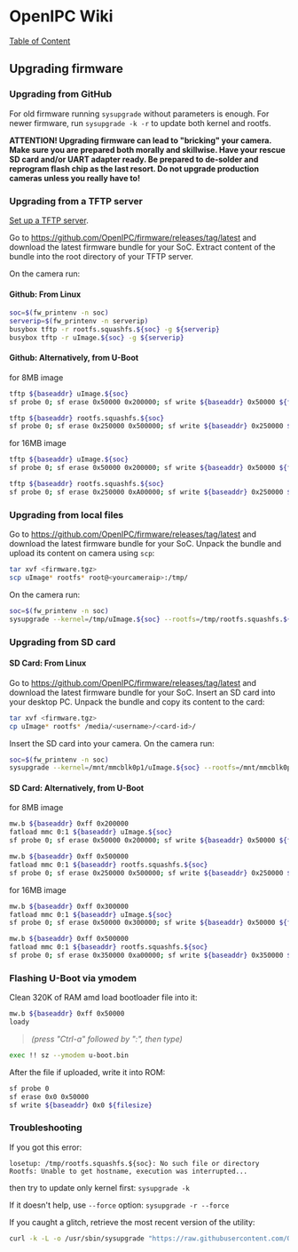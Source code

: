# OpenIPC Wiki
[Table of Content](../README.md)

Upgrading firmware
------------------

### Upgrading from GitHub
For old firmware running `sysupgrade` without parameters is enough. For newer firmware, run `sysupgrade -k -r` to update both kernel and rootfs.

__ATTENTION! Upgrading firmware can lead to "bricking" your camera. Make sure you are prepared both morally and skillwise. Have your rescue SD card and/or UART adapter ready. Be prepared to de-solder and reprogram flash chip as the last resort. Do not upgrade production cameras unless you really have to!__

### Upgrading from a TFTP server

[Set up a TFTP server](installation-tftpd.md).

Go to <https://github.com/OpenIPC/firmware/releases/tag/latest> and download the latest firmware bundle for your SoC.
Extract content of the bundle into the root directory of your TFTP server.

On the camera run:

#### Github: From Linux

```bash
soc=$(fw_printenv -n soc)
serverip=$(fw_printenv -n serverip)
busybox tftp -r rootfs.squashfs.${soc} -g ${serverip}
busybox tftp -r uImage.${soc} -g ${serverip}
```

#### Github: Alternatively, from U-Boot

for 8MB image

```bash
tftp ${baseaddr} uImage.${soc}
sf probe 0; sf erase 0x50000 0x200000; sf write ${baseaddr} 0x50000 ${filesize}

tftp ${baseaddr} rootfs.squashfs.${soc}
sf probe 0; sf erase 0x250000 0x500000; sf write ${baseaddr} 0x250000 ${filesize}
```

for 16MB image

```bash
tftp ${baseaddr} uImage.${soc}
sf probe 0; sf erase 0x50000 0x200000; sf write ${baseaddr} 0x50000 ${filesize}

tftp ${baseaddr} rootfs.squashfs.${soc}
sf probe 0; sf erase 0x250000 0xA00000; sf write ${baseaddr} 0x250000 ${filesize}
```

### Upgrading from local files

Go to <https://github.com/OpenIPC/firmware/releases/tag/latest> and download the latest firmware bundle for your SoC.
Unpack the bundle and upload its content on camera using `scp`:

```bash
tar xvf <firmware.tgz>
scp uImage* rootfs* root@<yourcameraip>:/tmp/
```

On the camera run:

```bash
soc=$(fw_printenv -n soc)
sysupgrade --kernel=/tmp/uImage.${soc} --rootfs=/tmp/rootfs.squashfs.${soc} -z
```

### Upgrading from SD card

#### SD Card: From Linux

Go to <https://github.com/OpenIPC/firmware/releases/tag/latest> and download the latest firmware bundle for your SoC.
Insert an SD card into your desktop PC. Unpack the bundle and copy its content to the card:

```bash
tar xvf <firmware.tgz>
cp uImage* rootfs* /media/<username>/<card-id>/
```

Insert the SD card into your camera.
On the camera run:

```bash
soc=$(fw_printenv -n soc)
sysupgrade --kernel=/mnt/mmcblk0p1/uImage.${soc} --rootfs=/mnt/mmcblk0p1/rootfs.squashfs.${soc} --force_ver -z
```

#### SD Card: Alternatively, from U-Boot

for 8MB image

```bash
mw.b ${baseaddr} 0xff 0x200000
fatload mmc 0:1 ${baseaddr} uImage.${soc}
sf probe 0; sf erase 0x50000 0x200000; sf write ${baseaddr} 0x50000 ${filesize}

mw.b ${baseaddr} 0xff 0x500000
fatload mmc 0:1 ${baseaddr} rootfs.squashfs.${soc}
sf probe 0; sf erase 0x250000 0x500000; sf write ${baseaddr} 0x250000 ${filesize}
```

for 16MB image

```bash
mw.b ${baseaddr} 0xff 0x300000
fatload mmc 0:1 ${baseaddr} uImage.${soc}
sf probe 0; sf erase 0x50000 0x300000; sf write ${baseaddr} 0x50000 ${filesize}

mw.b ${baseaddr} 0xff 0x500000
fatload mmc 0:1 ${baseaddr} rootfs.squashfs.${soc}
sf probe 0; sf erase 0x350000 0xa00000; sf write ${baseaddr} 0x350000 ${filesize}
```

### Flashing U-Boot via ymodem

Clean 320K of RAM amd load bootloader file into it:

```bash
mw.b ${baseaddr} 0xff 0x50000
loady
```

> _(press "Ctrl-a" followed by ":", then type)_

```bash
exec !! sz --ymodem u-boot.bin
```

After the file if uploaded, write it into ROM:

```bash
sf probe 0
sf erase 0x0 0x50000
sf write ${baseaddr} 0x0 ${filesize}
```

### Troubleshooting

If you got this error:

```console
losetup: /tmp/rootfs.squashfs.${soc}: No such file or directory
Rootfs: Unable to get hostname, execution was interrupted...
```

then try to update only kernel first:
`sysupgrade -k`

If it doesn't help, use `--force` option:
`sysupgrade -r --force`

If you caught a glitch, retrieve the most recent version of the utility:

```bash
curl -k -L -o /usr/sbin/sysupgrade "https://raw.githubusercontent.com/OpenIPC/firmware/master/general/overlay/usr/sbin/sysupgrade"
```
